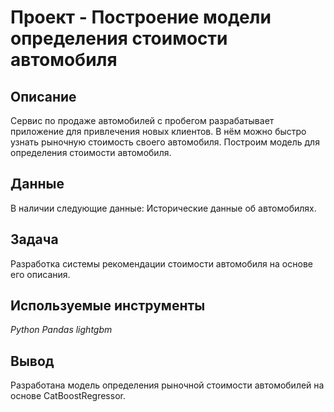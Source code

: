 # Проект - Построение модели определения стоимости автомобиля

## Описание

Сервис по продаже автомобилей с пробегом  разрабатывает приложение для привлечения новых клиентов. В нём можно быстро узнать рыночную стоимость своего автомобиля. Построим модель для определения стоимости автомобиля.


## Данные

В наличии следующие данные:
Исторические данные об автомобилях.


## Задача

Разработка системы рекомендации стоимости автомобиля на основе его описания.

## Используемые инструменты
*Python Pandas lightgbm*

## Вывод
Разработана модель определения рыночной стоимости автомобилей на основе CatBoostRegressor.
